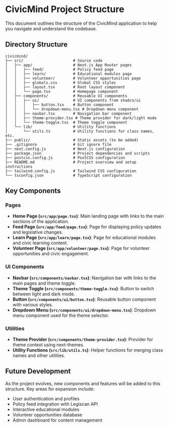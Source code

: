 # CivicMind Project Structure

This document outlines the structure of the CivicMind application to help you navigate and understand the codebase.

## Directory Structure

```
civicmind/
├── src/                      # Source code
│   ├── app/                  # Next.js App Router pages
│   │   ├── feed/             # Policy feed page
│   │   ├── learn/            # Educational modules page
│   │   ├── volunteer/        # Volunteer opportunities page
│   │   ├── globals.css       # Global CSS styles
│   │   ├── layout.tsx        # Root layout component
│   │   └── page.tsx          # Homepage component
│   ├── components/           # Reusable UI components
│   │   ├── ui/               # UI components from shadcn/ui
│   │   │   ├── button.tsx    # Button component
│   │   │   └── dropdown-menu.tsx # Dropdown menu component
│   │   ├── navbar.tsx        # Navigation bar component
│   │   ├── theme-provider.tsx # Theme provider for dark/light mode
│   │   └── theme-toggle.tsx  # Theme toggle component
│   └── lib/                  # Utility functions
│       └── utils.ts          # Utility functions for class names, etc.
├── public/                   # Static assets (to be added)
├── .gitignore                # Git ignore file
├── next.config.js            # Next.js configuration
├── package.json              # Project dependencies and scripts
├── postcss.config.js         # PostCSS configuration
├── README.md                 # Project overview and setup instructions
├── tailwind.config.js        # Tailwind CSS configuration
└── tsconfig.json             # TypeScript configuration
```

## Key Components

### Pages

- **Home Page (`src/app/page.tsx`)**: Main landing page with links to the main sections of the application.
- **Feed Page (`src/app/feed/page.tsx`)**: Page for displaying policy updates and legislative changes.
- **Learn Page (`src/app/learn/page.tsx`)**: Page for educational modules and civic learning content.
- **Volunteer Page (`src/app/volunteer/page.tsx`)**: Page for volunteer opportunities and civic engagement.

### UI Components

- **Navbar (`src/components/navbar.tsx`)**: Navigation bar with links to the main pages and theme toggle.
- **Theme Toggle (`src/components/theme-toggle.tsx`)**: Button to switch between light and dark mode.
- **Button (`src/components/ui/button.tsx`)**: Reusable button component with various styles.
- **Dropdown Menu (`src/components/ui/dropdown-menu.tsx`)**: Dropdown menu component used for the theme selector.

### Utilities

- **Theme Provider (`src/components/theme-provider.tsx`)**: Provider for theme context using next-themes.
- **Utility Functions (`src/lib/utils.ts`)**: Helper functions for merging class names and other utilities.

## Future Development

As the project evolves, new components and features will be added to this structure. Key areas for expansion include:

- User authentication and profiles
- Policy feed integration with Legiscan API
- Interactive educational modules
- Volunteer opportunities database
- Admin dashboard for content management 